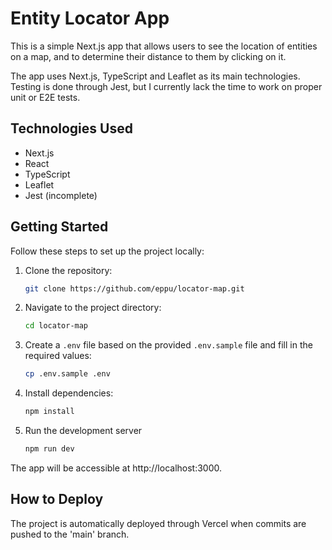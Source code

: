# Entity Locator App

This is a simple Next.js app that allows users to see the location of entities on a map, and to determine their distance to them by clicking on it. 

The app uses Next.js, TypeScript and Leaflet as its main technologies. Testing is done through Jest, but I currently lack the time to work on proper unit or E2E tests.

## Technologies Used

- Next.js
- React
- TypeScript
- Leaflet
- Jest (incomplete)

## Getting Started

Follow these steps to set up the project locally:

1. Clone the repository:

   ```bash
   git clone https://github.com/eppu/locator-map.git
   ```

1. Navigate to the project directory:

   ```bash
   cd locator-map
   ```

1. Create a `.env` file based on the provided `.env.sample` file and fill in the required values:

   ```bash
   cp .env.sample .env

   ```

1. Install dependencies:

   ```bash
   npm install
   ```

1. Run the development server

   ```bash
   npm run dev
   ```

The app will be accessible at http://localhost:3000.

## How to Deploy

The project is automatically deployed through Vercel when commits are pushed to the 'main' branch.
